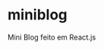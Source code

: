 # miniblog
Mini Blog feito em React.js

<div>
  <img src="https://github.com/fabiodev88/miniblog/blob/main/src/assets/Home-MiniBlog.png" alt="">
</div>
<div>
  <img src="https://github.com/fabiodev88/miniblog/blob/main/src/assets/home-dark.png" alt="">
</div>
